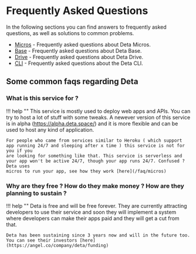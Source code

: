 # Frequently Asked Questions

In the following sections you can find answers to frequently asked questions,
as well as solutions to common problems.

- [Micros](/faq/micros) - Frequently asked questions about Deta Micros.
- [Base](/faq/base) - Frequently asked questions about Deta Base.
- [Drive](/faq/drive) - Frequently asked questions about Deta Drive.
- [CLI](/faq/cli) - Frequently asked questions about the Deta CLI.

## Some common faqs regarding Deta

### What is this service for ?
!!! help ""
    This service is mostly used to deploy web apps and APIs. You can try to host a lot of stuff with some tweaks. A newever version of this service is in alpha (https://alpha.deta.space/) and it is more flexible and can be used to host any kind of application.

    For people who came from services similar to Heroku ( which support app running 24/7 and sleeping after x time ) this service is not for you if you
    are looking for something like that. This service is serverless and your app won't be active 24/7, though your app runs 24/7. Confused ? Deta uses
    micros to run your app, see how they work [here](/faq/micros)

### Why are they free ? How do they make money ? How are they planning to sustain ?
!!! help ""
    Deta is free and will be free forever. They are currently attracting developers to use their service and soon they will implement a system where
    developers can make their apps paid and they will get a cut from that.

    Deta has been sustaining since 3 years now and will in the future too. You can see their investors [here](https://angel.co/company/deta/funding)